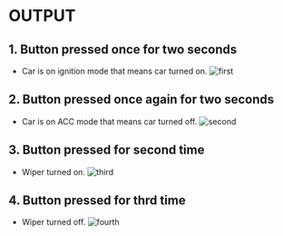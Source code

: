 # OUTPUT

## 1. Button pressed once for two seconds
* Car is on ignition mode that means car turned on.
![first](https://user-images.githubusercontent.com/101174057/167471782-b2eb9fe8-f66f-4361-b528-7dc7e34a580c.png)

## 2. Button  pressed once again for two seconds
* Car is on ACC mode that means car turned off.
![second](https://user-images.githubusercontent.com/101174057/167471797-064b7e26-b759-406b-a06f-d0ad0b37e4e6.png)

## 3. Button pressed for second time
* Wiper turned on.
![third](https://user-images.githubusercontent.com/101174057/167471813-450ece14-5020-4a9d-a4f4-a8d41955ab58.png)

## 4. Button pressed for thrd time
* Wiper turned off. 
![fourth](https://user-images.githubusercontent.com/101174057/167471826-916c1217-138d-4ebe-abf3-507395863fa4.png)
